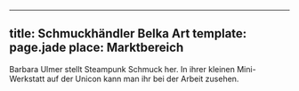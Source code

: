 ---
title: Schmuckhändler Belka Art
template: page.jade
place: Marktbereich
----


Barbara Ulmer stellt Steampunk Schmuck her. In ihrer kleinen Mini-Werkstatt auf der Unicon kann man ihr bei der Arbeit zusehen.
